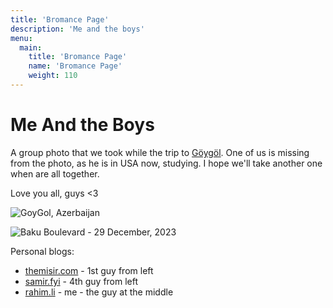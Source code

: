 ```yaml
---
title: 'Bromance Page'
description: 'Me and the boys'
menu:
  main:
    title: 'Bromance Page'
    name: 'Bromance Page'
    weight: 110
---
```


# Me And the Boys

A group photo that we took while the trip to [Göygöl](https://en.wikipedia.org/wiki/G%C3%B6yg%C3%B6l_(lake)). One of us is missing from the photo, as he is in USA now, studying. I hope we'll take another one when are all together.

Love you all, guys <3

![GoyGol, Azerbaijan](https://files.rahim.li/blog/TheBoisGoyGol.jpg "Lovely people")

![Baku Boulevard - 29 December, 2023](https://files.rahim.li/blog/PXL_20231229_170624812.MP.jpg)

Personal blogs:

- [themisir.com](https://themisir.com) - 1st guy from left
- [samir.fyi](https://samir.fyi) - 4th guy from left
- [rahim.li](https://www.rahim.li) - me - the guy at the middle

